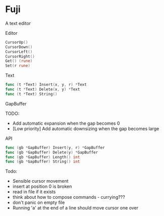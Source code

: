# Fuji

A text editor

Editor

```go
CursorUp()
CursorDown()
CursorLeft()
CursorRight()
Get() (rune)
Set(r rune)
```

Text

```go
func (t *Text) Insert(x, y, r) *Text
func (t *Text) Delete(x, y) *Text
func (t *Text) String()
```

GapBuffer

TODO:
- Add automatic expansion when the gap becomes 0
- [Low priority] Add automatic downsizing when the gap becomes large

API

```go
func (gb *GapBuffer) Insert(y, r) *GapBuffer
func (gb *GapBuffer) Delete(y) *GapBuffer
func (gb *GapBuffer) Length() int
func (gb *GapBuffer) String() int
```

Todo:

- Sensible cursor movement
- insert at position 0 is broken
- read in file if it exists
- think about how to compose commands - currying???
- don't panic on empty file
- Running 'a' at the end of a line should move cursor one over
